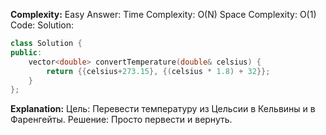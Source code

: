 **Complexity:** Easy
Answer:
	Time Complexity: O(N)
	Space Complexity: O(1)
Code:
Solution:
```cpp
class Solution {
public:
	vector<double> convertTemperature(double& celsius) {  
		return {{celsius+273.15}, {(celsius * 1.8) + 32}};  
	}
};
```
**Explanation:**
	Цель: Перевести температуру из Цельсии в Кельвины и в Фаренгейты.
	Решение: Просто первести и вернуть.